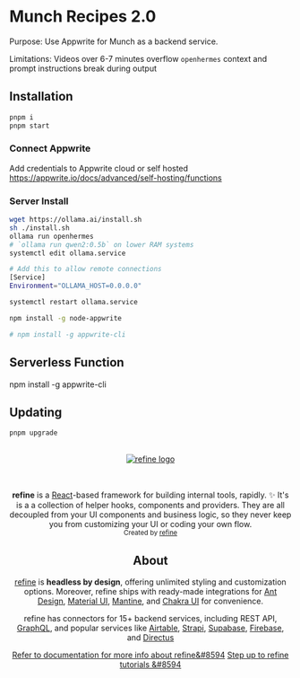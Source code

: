 # Munch Recipes 2.0

Purpose: Use Appwrite for Munch as a backend service.

Limitations: Videos over 6-7 minutes overflow `openhermes` context and prompt instructions break during output

<!-- ## TODO -->

<!-- - Finalize IRecipe -->
<!-- - Provisioning script for Appwrite Recipes model -->

<!-- - Load Data with this nice card layout https://demos.themeselection.com/materio-mui-nextjs-admin-template-free/demo/card-basic -->
  <!-- - Recipe "details" page -->
  <!-- - Search / filtering functionality (culture) -->
  <!-- - Submit your URL to queue -->
  <!-- - Appwrite processing on server -->
  <!-- Clicking on the queue item should run the ETL script and update appwrite -->
<!-- dark mode -->

## Installation

```bash
pnpm i
pnpm start
```

### Connect Appwrite

Add credentials to Appwrite cloud or self hosted
https://appwrite.io/docs/advanced/self-hosting/functions

### Server Install

```bash
wget https://ollama.ai/install.sh
sh ./install.sh
ollama run openhermes
# `ollama run qwen2:0.5b` on lower RAM systems
systemctl edit ollama.service

# Add this to allow remote connections
[Service]
Environment="OLLAMA_HOST=0.0.0.0"

systemctl restart ollama.service

npm install -g node-appwrite

# npm install -g appwrite-cli
```

## Serverless Function

npm install -g appwrite-cli

## Updating

```bash
pnpm upgrade
```

<div align="center" style="margin: 30px;">
    <a href="https://refine.dev">
    <img alt="refine logo" src="https://refine.ams3.cdn.digitaloceanspaces.com/readme/refine-readme-banner.png">
    </a>
</div>
<br/>
<div align="center"><strong>refine</strong> is a <a href="https://reactjs.org/">React</a>-based framework for building internal tools, rapidly. ✨  It's is a a collection of helper hooks, components and providers. They are all decoupled from your UI components and business logic, so they never keep you from customizing your UI or coding your own flow.
<br/>

<div align="center">
  <sub>Created by <a href="https://refine.dev">refine</a></sub>
</div>

## About

[refine](https://refine.dev/) is **headless by design**, offering unlimited styling and customization options. Moreover, refine ships with ready-made integrations for [Ant Design](https://ant.design/), [Material UI](https://mui.com/material-ui/getting-started/overview/), [Mantine](https://mantine.dev/), and [Chakra UI](https://chakra-ui.com/) for convenience.

refine has connectors for 15+ backend services, including REST API, [GraphQL](https://graphql.org/), and popular services like [Airtable](https://www.airtable.com/), [Strapi](https://strapi.io/), [Supabase](https://supabase.com/), [Firebase](https://firebase.google.com/), and [Directus](https://directus.io/)

[Refer to documentation for more info about refine&#8594](https://refine.dev/docs/)
[Step up to refine tutorials &#8594](https://refine.dev/docs/tutorial/introduction/index/)

